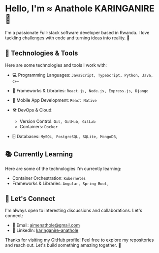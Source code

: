 <!-- Your Name -->
# Hello, I'm ≈ Anathole KARINGANIRE 👋

I'm a passionate Full-stack software developer based in Rwanda. I love tackling challenges with code and turning ideas into reality. 🚀

## 🔧 Technologies & Tools

Here are some technologies and tools I work with:

- 💻 Programming Languages: `JavaScript, TypeScript, Python, Java, C++`
- 🧰 Frameworks & Libraries: `React.js, Node.js, Express.js, Django`
- 📱 Mobile App Development: `React Native`
- 🛠️ DevOps & Cloud:
  - Version Control: `Git, GitHub, GitLab`
  - Containers: `Docker`
  
- 🗄️ Databases: `MySQL, PostgreSQL, SQLite, MongoDB, `

## 📚 Currently Learning

Here are some of the technologies I'm currently learning:

- Container Orchestration: `Kubernetes`
- Frameworks & Libraries: `Angular, Spring-Boot, `

<!--
## 🚀 Projects

I'm passionate about creating meaningful projects. Here are some highlights:

- [Project 1]: [Brief description and link]
- [Project 2]: [Brief description and link]
- [Project 3]: [Brief description and link]

Explore more on my [GitHub Portfolio](https://github.com/your-username).

## 📝 Blog & Writing

I occasionally write about tech and programming. Check out some of my articles:

- [Blog Post 1]: [Link to your blog post]
- [Blog Post 2]: [Link to your blog post]

Find more on [Medium](https://medium.com/@your-username) or [Personal Blog](https://yourblog.com).
-->
## 💬 Let's Connect

I'm always open to interesting discussions and collaborations. Let's connect:

- 📧 Email: aimenathole@gmail.com
- 💼 LinkedIn: [karinganire-anathole](https://www.linkedin.com/in/karinganire-anathole-610979185/)

Thanks for visiting my GitHub profile! Feel free to explore my repositories and reach out. Let's build something amazing together. 🌟
